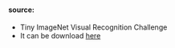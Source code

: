 #### source:
- Tiny ImageNet Visual Recognition Challenge
- It can be download [here](https://tiny-imagenet.herokuapp.com/)
